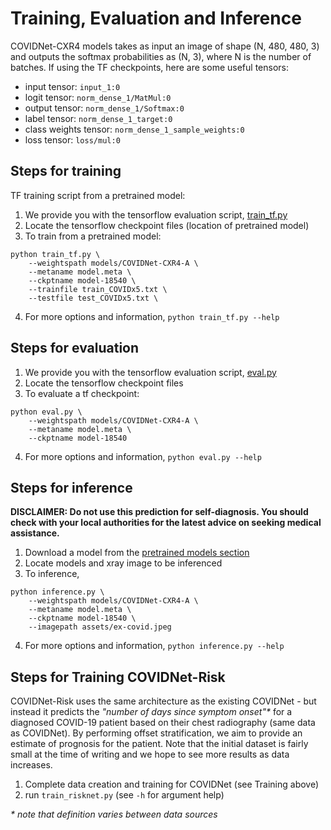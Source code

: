 # Training, Evaluation and Inference
COVIDNet-CXR4 models takes as input an image of shape (N, 480, 480, 3) and outputs the softmax probabilities as (N, 3), where N is the number of batches.
If using the TF checkpoints, here are some useful tensors:

* input tensor: `input_1:0`
* logit tensor: `norm_dense_1/MatMul:0`
* output tensor: `norm_dense_1/Softmax:0`
* label tensor: `norm_dense_1_target:0`
* class weights tensor: `norm_dense_1_sample_weights:0`
* loss tensor: `loss/mul:0`

## Steps for training
TF training script from a pretrained model:
1. We provide you with the tensorflow evaluation script, [train_tf.py](../train_tf.py)
2. Locate the tensorflow checkpoint files (location of pretrained model)
3. To train from a pretrained model:
```
python train_tf.py \
    --weightspath models/COVIDNet-CXR4-A \
    --metaname model.meta \
    --ckptname model-18540 \
    --trainfile train_COVIDx5.txt \
    --testfile test_COVIDx5.txt \
```
4. For more options and information, `python train_tf.py --help`

## Steps for evaluation

1. We provide you with the tensorflow evaluation script, [eval.py](../eval.py)
2. Locate the tensorflow checkpoint files
3. To evaluate a tf checkpoint:
```
python eval.py \
    --weightspath models/COVIDNet-CXR4-A \
    --metaname model.meta \
    --ckptname model-18540
```
4. For more options and information, `python eval.py --help`

## Steps for inference
**DISCLAIMER: Do not use this prediction for self-diagnosis. You should check with your local authorities for the latest advice on seeking medical assistance.**

1. Download a model from the [pretrained models section](models.md)
2. Locate models and xray image to be inferenced
3. To inference,
```
python inference.py \
    --weightspath models/COVIDNet-CXR4-A \
    --metaname model.meta \
    --ckptname model-18540 \
    --imagepath assets/ex-covid.jpeg
```
4. For more options and information, `python inference.py --help`

## Steps for Training COVIDNet-Risk

COVIDNet-Risk uses the same architecture as the existing COVIDNet - but instead it predicts the *"number of days since symptom onset"\** for a diagnosed COVID-19 patient based on their chest radiography (same data as COVIDNet). By performing offset stratification, we aim to provide an estimate of prognosis for the patient. Note that the initial dataset is fairly small at the time of writing and we hope to see more results as data increases.

1. Complete data creation and training for COVIDNet (see Training above)
2. run `train_risknet.py` (see `-h` for argument help)

*\* note that definition varies between data sources*
